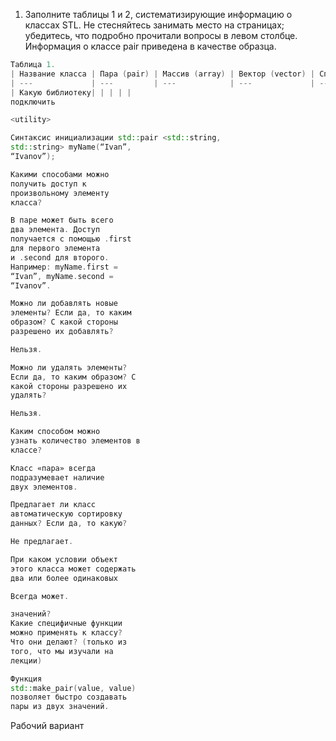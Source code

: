1) Заполните таблицы 1 и 2, систематизирующие информацию о классах STL. Не стесняйтесь занимать место на страницах; убедитесь, что подробно
прочитали вопросы в левом столбце. Информация о классе pair приведена в качестве образца.
```cpp
Таблица 1.
| Название класса | Пара (pair) | Массив (array) | Вектор (vector) | Список (list) |
| ---             | ---         | ---            | ---             | ---           |
| Какую библиотеку| | | | |
подключить

<utility>

Синтаксис инициализации std::pair <std::string,
std::string> myName(“Ivan”,
“Ivanov”);

Какими способами можно
получить доступ к
произвольному элементу
класса?

В паре может быть всего
два элемента. Доступ
получается с помощью .first
для первого элемента
и .second для второго.
Например: myName.first =
“Ivan”, myName.second =
“Ivanov”.

Можно ли добавлять новые
элементы? Если да, то каким
образом? С какой стороны
разрешено их добавлять?

Нельзя.

Можно ли удалять элементы?
Если да, то каким образом? С
какой стороны разрешено их
удалять?

Нельзя.

Каким способом можно
узнать количество элементов в
классе?

Класс «пара» всегда
подразумевает наличие
двух элементов.

Предлагает ли класс
автоматическую сортировку
данных? Если да, то какую?

Не предлагает.

При каком условии объект
этого класса может содержать
два или более одинаковых

Всегда может.

значений?
Какие специфичные функции
можно применять к классу?
Что они делают? (только из
того, что мы изучали на
лекции)

Функция
std::make_pair(value, value)
позволяет быстро создавать
пары из двух значений.
```
Рабочий вариант
```cpp

```
